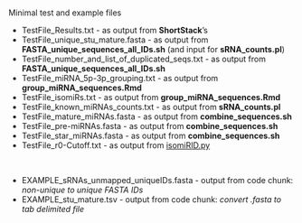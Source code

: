 # 

Minimal test and example files
<br />

- TestFile_Results.txt - as output from **ShortStack**’s 
- TestFile_unique_stu_mature.fasta - as output from **FASTA_unique_sequences_all_IDs.sh** (and input for **sRNA_counts.pl**)
- TestFile_number_and_list_of_duplicated_seqs.txt - as output from **FASTA_unique_sequences_all_IDs.sh**
- TestFile_miRNA_5p-3p_grouping.txt - as output from **group_miRNA_sequences.Rmd**
- TestFile_isomiRs.txt - as output from **group_miRNA_sequences.Rmd**
- TestFile_known_miRNAs_counts.txt - as output from **sRNA_counts.pl**
- TestFile_mature_miRNAs.fasta - as output from **combine_sequences.sh**
- TestFile_pre-miRNAs.fasta - as output from **combine_sequences.sh**
- TestFile_star_miRNAs.fasta - as output from **combine_sequences.sh**
- TestFile_r0-Cutoff.txt - as output from [isomiRID.py](https://github.com/lfelipedeoliveira/isomiRID)
<br />

- EXAMPLE_sRNAs_unmapped_uniqueIDs.fasta - output from code chunk: _non-unique to unique FASTA IDs_
- EXAMPLE_stu_mature.tsv - output from code chunk: _convert .fasta to tab delimited file_
